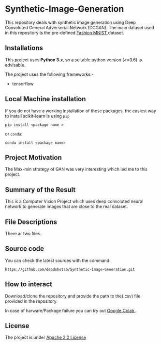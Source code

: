 # Synthetic-Image-Generation

This repository deals with synthetic image generation using Deep Convoluted General Adverserial Network (DCGAN). The main dataset used in this repository is the pre-defined <a href = "https://www.kaggle.com/zalando-research/fashionmnist"> Fashion MNIST </a> dataset.


## Installations ## 

This project uses **Python 3.x**, so a suitable python version (>=3.6) is advisable.

The project uses the following frameworks:- 
<ul>
  <li> tensorflow </li>
</ul>

## Local Machine installation ##
If you do not have a working installation of these packages, the easiest way to install scikit-learn is using `pip`

`pip install <package name >`

or `conda`:

`conda install <package name>`

## Project Motivation ## 

The Max-min strategy of GAN was very interesting which led me to this project.

## Summary of the Result ##

This is a Computer Vision Project which uses deep convoluted neural network to generate Images that are close to the real dataset.

##  File Descriptions ##

There ar two files

## Source code ## 

You can check the latest sources with the command:

`https://github.com/deadshotsb/Synthetic-Image-Generation.git`

## How to interact ##

Download/clone the repository and provide the path to the(.csv) file provided in the repository.

In case of harware/Package failure you can try out <a href= "colab.research.google.com"> Google Colab </a>.


## License ##

The project is under <a href="http://www.apache.org/licenses/LICENSE-2.0" > Apache 2.0 License </a> 
